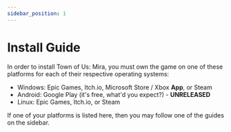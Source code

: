 ```yaml
---
sidebar_position: 1
---
```


# Install Guide

In order to install Town of Us: Mira, you must own the game on one of these platforms for each of their respective operating systems:

- Windows: Epic Games, Itch.io, Microsoft Store / Xbox **App**, or Steam
- Android: Google Play (it's free, what'd you expect?) - **UNRELEASED**
- Linux: Epic Games, Itch.io, or Steam

If one of your platforms is listed here, then you may follow one of the guides on the sidebar.